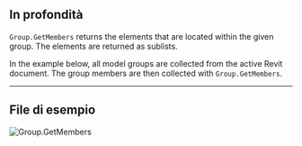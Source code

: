 ## In profondità
`Group.GetMembers` returns the elements that are located within the given group. The elements are returned as sublists.

In the example below, all model groups are collected from the active Revit document. The group members are then collected with `Group.GetMembers`.

___
## File di esempio

![Group.GetMembers](./Revit.Elements.Group.GetMembers_img.jpg)
